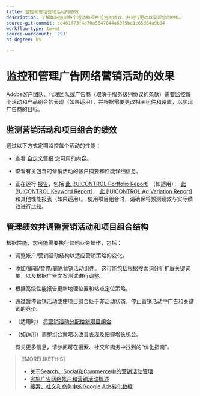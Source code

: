 ```yaml
---
title: 监控和管理营销活动的绩效
description: 了解如何监测每个活动和项目组合的绩效，并进行更改以实现您的目标。
source-git-commit: cd461f73f4a70a5647844a6075ba1c65d64a9b04
workflow-type: tm+mt
source-wordcount: '293'
ht-degree: 0%

---
```


# 监控和管理广告网络营销活动的效果

Adobe客户团队、代理团队或广告商（取决于服务级别协议的条款）需要监控每个活动和产品组合的表现（如果适用），并根据需要更改相关组件和设置，以实现广告商的目标。

## 监测营销活动和项目组合的绩效

通过以下方式定期监控每个活动的性能：

* 查看 [自定义警报](/help/search-social-commerce/alerts/alert-view.md) 您可用的内容。

* 查看有关包含的营销活动的帐户摘要和性能详细信息。

* 正在运行 [报告](/help/search-social-commerce/reports/report-about.md)，包括 [此 [!UICONTROL Portfolio Report]](/help/search-social-commerce/reports/management/basic-advanced/portfolio-report.md) （如适用）， [此 [!UICONTROL Keyword Report]](/help/search-social-commerce/reports/management/basic-advanced/keyword-report.md)， [此 [!UICONTROL Ad Variation Report]](/help/search-social-commerce/reports/management/basic-advanced/ad-variation-report.md)和其他性能报表（如果适用）。 使用项目组合时，请确保将预测绩效与实际绩效进行比较。

## 管理绩效并调整营销活动和项目组合结构

根据性能，您可能需要执行其他业务操作，包括：

* 调整帐户/营销活动结构以适应营销策略的变化。

* 添加/编辑/暂停/删除营销活动组件。 这可能包括根据搜索词分析扩展关键词集，以及根据广告文案测试进行调整。

* 根据高级性能报告更新地理位置和站点定位策略。

* 通过暂停营销活动或使项目组合处于非活动状态，停止营销活动中广告和关键词的竞价。

* （适用时） [将营销活动分配给新项目组合](/help/search-social-commerce/campaign-management/campaign-assign-to-portfolio.md).

* （如适用）调整组合策略以改善表现及把握增长机会。

   有关更多信息，请参阅可在搜索、社交和商务中找到的“优化指南”。<!-- verify convention for referencing Optimization Guide here -->

>[!MORELIKETHIS]
>
>* [关于Search、Social和Commerce中的营销活动管理](campaign-management-about.md)
>* [实施广告网络帐户和营销活动概述](campaign-implemention-overview.md)
>* [搜索、社交和商务中的Google Ads转化数据](google-conversion-data.md)


